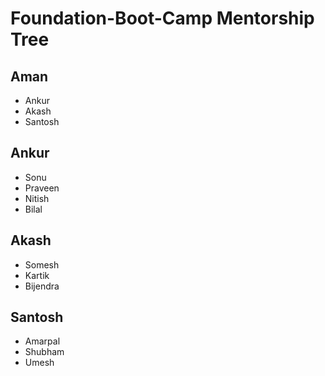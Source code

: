 # Foundation-Boot-Camp Mentorship Tree

## Aman
- Ankur
- Akash
- Santosh

## Ankur
- Sonu
- Praveen
- Nitish
- Bilal

## Akash
- Somesh
- Kartik
- Bijendra

## Santosh
- Amarpal
- Shubham
- Umesh